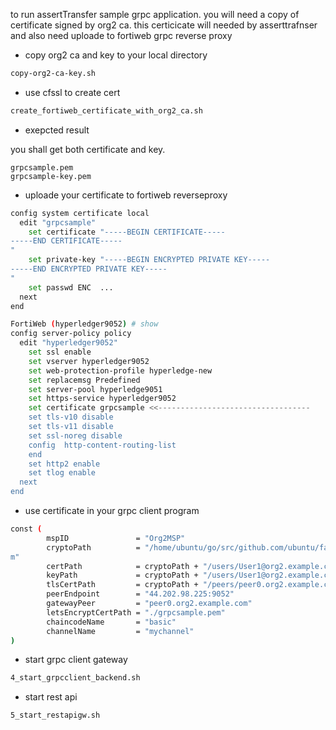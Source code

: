 to run assertTransfer sample grpc application. you will need a copy of certificate signed by org2 ca.
this certicicate will needed by asserttrafnser and also need uploade to fortiweb grpc reverse proxy

- copy org2 ca and key to your local directory
```bash
copy-org2-ca-key.sh
```

- use cfssl to create cert 
```bash
create_fortiweb_certificate_with_org2_ca.sh
```

- exepcted result

you shall get both certificate and key.

```
grpcsample.pem
grpcsample-key.pem
```

- uploade your certificate to fortiweb reverseproxy

```bash
config system certificate local
  edit "grpcsample"
    set certificate "-----BEGIN CERTIFICATE-----
-----END CERTIFICATE-----
"
    set private-key "-----BEGIN ENCRYPTED PRIVATE KEY-----
-----END ENCRYPTED PRIVATE KEY-----
"
    set passwd ENC  ...
  next
end
```
```bash
FortiWeb (hyperledger9052) # show
config server-policy policy
  edit "hyperledger9052"
    set ssl enable
    set vserver hyperledger9052
    set web-protection-profile hyperledge-new
    set replacemsg Predefined
    set server-pool hyperledge9051
    set https-service hyperledger9052
    set certificate grpcsample <<----------------------------------
    set tls-v10 disable
    set tls-v11 disable
    set ssl-noreg disable
    config  http-content-routing-list
    end
    set http2 enable
    set tlog enable
  next
end
```
- use certificate in your grpc client program
```bash
const (
        mspID               = "Org2MSP"
        cryptoPath          = "/home/ubuntu/go/src/github.com/ubuntu/fabric-samples/test-network/organizations/peerOrganizations/org2.example.co
m"
        certPath            = cryptoPath + "/users/User1@org2.example.com/msp/signcerts/cert.pem"
        keyPath             = cryptoPath + "/users/User1@org2.example.com/msp/keystore/"
        tlsCertPath         = cryptoPath + "/peers/peer0.org2.example.com/tls/ca.crt"
        peerEndpoint        = "44.202.98.225:9052"
        gatewayPeer         = "peer0.org2.example.com"
        letsEncryptCertPath = "./grpcsample.pem" 
        chaincodeName       = "basic"
        channelName         = "mychannel"
)
```

- start grpc client gateway

```bash
4_start_grpcclient_backend.sh
```
- start rest api 

```bash
5_start_restapigw.sh
```

